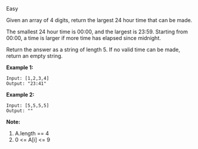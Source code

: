 Easy

Given an array of 4 digits, return the largest 24 hour time that can be made.

The smallest 24 hour time is 00:00, and the largest is 23:59.  Starting from 00:00, a time is larger if more time has elapsed since midnight.

Return the answer as a string of length 5.  If no valid time can be made, return an empty string.

 

**Example 1:**
```
Input: [1,2,3,4]
Output: "23:41"
```
**Example 2:**
```
Input: [5,5,5,5]
Output: ""
``` 

**Note:**

1. A.length == 4
2. 0 <= A[i] <= 9
